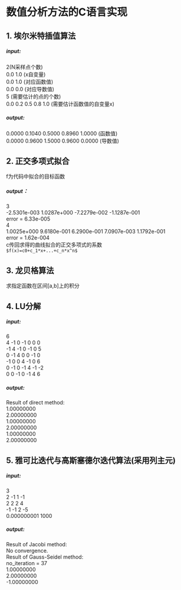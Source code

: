 # 数值分析方法的C语言实现
## 1. 埃尔米特插值算法
##### input:  
2(N采样点个数)  
0.0 1.0					(x自变量)  
0.0 1.0					(对应函数值)  
0.0 0.0					(对应导数值)  
5						(需要估计的点的个数)  
0.0 0.2 0.5 0.8 1.0		(需要估计函数值的自变量x)  
##### output:  
0.0000 0.1040 0.5000 0.8960 1.0000  (函数值)  
0.0000 0.9600 1.5000 0.9600 0.0000  (导数值)

## 2. 正交多项式拟合
f为代码中拟合的目标函数
##### output：  
3  
-2.5301e-003 1.0287e+000 -7.2279e-002 -1.1287e-001   
error = 6.33e-005  
4  
1.0025e+000 9.6180e-001 6.2900e-001 7.0907e-003 1.1792e-001   
error = 1.62e-004  
c传回求得的曲线拟合的正交多项式的系数  
`$f(x)=c0+c_1*x+...+c_n*x^n$`
## 3. 龙贝格算法
求指定函数在区间[a,b]上的积分
## 4. LU分解
##### input:
6  
4 -1 0 -1 0 0 0  
-1 4 -1 0 -1 0 5  
0 -1 4 0 0 -1 0  
-1 0 0 4 -1 0 6  
0 -1 0 -1 4 -1 -2  
0 0 -1 0 -1 4 6
##### output:
Result of direct method:  
1.00000000  
2.00000000  
1.00000000  
2.00000000  
1.00000000  
2.00000000
## 5. 雅可比迭代与高斯塞德尔迭代算法(采用列主元)
##### input:
3  
2	-1	1	-1  
2	2	2	4  
-1	-1	2	-5  
0.000000001 1000
##### output:
Result of Jacobi method:  
No convergence.  
Result of Gauss-Seidel method:  
no_iteration = 37  
1.00000000  
2.00000000  
-1.00000000  
